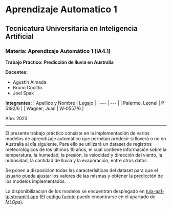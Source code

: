 # Aprendizaje Automatico 1

## Tecnicatura Universitaria en Inteligencia Artificial

### **Materia: Aprendizaje Automático 1 (IA4.1)**

**Trabajo Práctico: Predicción de lluvia en Australia**

**Docentes:**
- Agustín Almada
- Bruno Cocitto
- Joel Spak

**Integrantes:**
| Apellido y Nombre | Legajo   |
| --- | --- |
| Palermo, Leonel    | P-5192/6 |
| Wagner, Juan       | W-0557/6 |


Año: 2023

---

El presente trabajo práctico consiste en la implementación de varios modelos de aprendizaje automático que permitan predecir si lloverá o no en Australia al día siguiente. Para ello se utilizará un dataset de registros meteorológicos de los últimos 10 años, el cual contiene información sobre la temperatura, la humedad, la presión, la velocidad y dirección del viento, la nubosidad, la cantidad de lluvia y la evaporación, entre otros datos.

Se ponen a disposicion todas las caracterísiticas del dataset para que el usuario pueda ajustar los valores de las mismas y obtener la predicción de los modelos implementados.

La disponibilizacion de los modelos se encuentran desplegado en [tuia-aa1-tp.streamlit.app](https://tuia-aa1-tp.streamlit.app) (El [codigo fuente](https://github.com/wgnr/tuia-ia4.1-aa1-tp-deploy) puede encontrarse en el apartado de *MLOps*).
